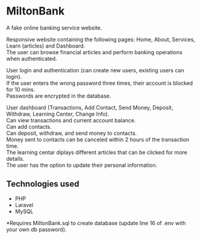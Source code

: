 # MiltonBank
A fake online banking service website.


Responsive website containing the following pages: Home, About, Services, Learn (articles) and Dashboard.  
The user can browse financial articles and perform banking operations when authenticated.   


User login and authentication (can create new users, existing users can login).  
If the user enters the wrong password three times, their account is blocked for 10 mins.  
Passwords are encrypted in the database.  

User dashboard (Transactions, Add Contact, Send Money, Deposit, Withdraw, Learning Center, Change Info).  
Can view transactions and current account balance.  
Can add contacts.  
Can deposit, withdraw, and send money to contacts.  
Money sent to contacts can be canceled within 2 hours of the transaction time.  
The learning centar diplays different articles that can be clicked for more details.  
The user has the option to update their personal information.  


Technologies used
---------------------
- PHP
- Laravel
- MySQL


*Requires MiltonBank.sql to create database (update line 16 of .env with your own db password).

